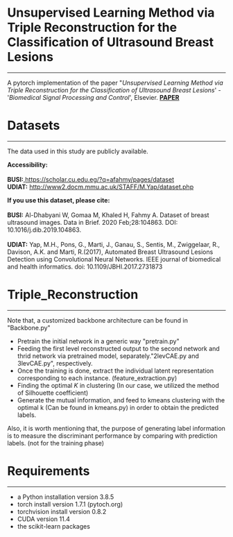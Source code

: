 # Unsupervised Learning Method via Triple Reconstruction for the Classification of Ultrasound Breast Lesions
___
A pytorch implementation of the paper "*Unsupervised Learning Method via Triple Reconstruction for the Classification of Ultrasound Breast Lesions*' - '*Biomedical Signal Processing and Control*', Elsevier. [**PAPER**](https://www.sciencedirect.com/science/article/pii/S1746809422003044?via%3Dihub)

# Datasets
___

The data  used in this study are publicly available.

**Accessibility:**<br/>
<br/>
**BUSI:**,https://scholar.cu.edu.eg/?q=afahmy/pages/dataset <br/>
**UDIAT:** http://www2.docm.mmu.ac.uk/STAFF/M.Yap/dataset.php<br/>

**If you use this dataset, please cite:**<br/>
<br/>
**BUSI:** Al-Dhabyani W, Gomaa M, Khaled H, Fahmy A. Dataset of breast ultrasound images. Data in Brief. 2020 Feb;28:104863. DOI: 10.1016/j.dib.2019.104863.<br/><br/>
**UDIAT:** Yap, M.H., Pons, G., Marti, J., Ganau, S., Sentis, M., Zwiggelaar, R., Davison, A.K. and Marti, R.(2017), Automated Breast Ultrasound Lesions Detection using Convolutional Neural Networks. IEEE journal of biomedical and health informatics. doi: 10.1109/JBHI.2017.2731873 <br/>


# Triple_Reconstruction
___

Note that, a customized backbone architecture can be found in "Backbone.py"

* Pretrain the initial network in a generic way "pretrain.py"
* Feeding the first level reconstructed output to the second network and thrid network via pretrained model, separately."2levCAE.py and 3levCAE.py", respectively.
* Once the training is done, extract the individual latent representation corresponding to each instance. (feature_extraction.py)
* Finding the optimal *K* in clustering (In our case, we utilized the method of Silhouette coefficient)
* Generate the mutual information, and feed to kmeans clustering with the optimal k (Can be found in kmeans.py) in order to obtain the predicted labels.

Also, it is worth mentioning that, the purpose of generating label information is to measure the discriminant performance by comparing with prediction labels. (not for the training phase)



# Requirements
___
- a Python installation version 3.8.5  
- torch install version 1.7.1 (pytoch.org)
- torchvision install version 0.8.2
- CUDA version 11.4
- the scikit-learn packages
